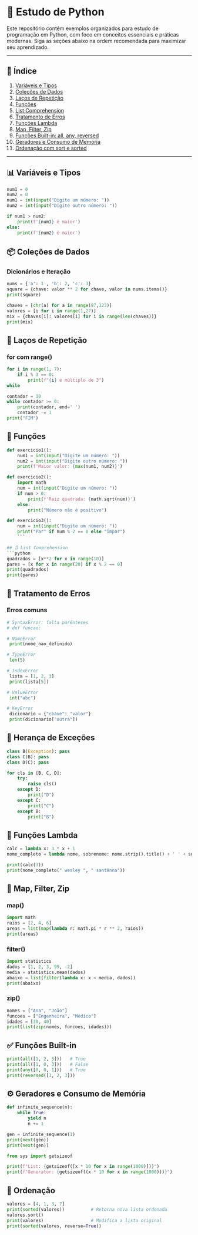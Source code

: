 # 🐍 Estudo de Python

Este repositório contém exemplos organizados para estudo de programação em Python, com foco em conceitos essenciais e práticas modernas. Siga as seções abaixo na ordem recomendada para maximizar seu aprendizado.

---

## 📌 Índice

1. [Variáveis e Tipos](#variáveis-e-tipos)
2. [Coleções de Dados](#coleções-de-dados)
3. [Laços de Repetição](#laços-de-repetição)
4. [Funções](#funções)
5. [List Comprehension](#list-comprehension)
6. [Tratamento de Erros](#tratamento-de-erros)
7. [Funções Lambda](#funções-lambda)
8. [Map, Filter, Zip](#map-filter-zip)
9. [Funções Built-in: all, any, reversed](#funções-built-in)
10. [Geradores e Consumo de Memória](#geradores-e-consumo-de-memória)
11. [Ordenação com sort e sorted](#ordenação)

---

## 📊 Variáveis e Tipos

```python
num1 = 0
num2 = 0
num1 = int(input("Digite um número: "))
num2 = int(input("Digite outro número: "))

if num1 > num2:
    print(f'{num1} é maior')
else:
    print(f'{num2} é maior')
```
## 📦 Coleções de Dados
### Dicionários e Iteração
``` python
nums = {'a': 1 , 'b': 2, 'c': 3}
square = {chave: valor ** 2 for chave, valor in nums.items()}
print(square)

chaves = [chr(a) for a in range(97,123)]
valores = [i for i in range(1,27)]
mix = {chaves[i]: valores[i] for i in range(len(chaves))}
print(mix)
```
## 🔁 Laços de Repetição
### for com range()
```python
for i in range(1, 7):
    if i % 3 == 0:
        print(f"{i} é múltiplo de 3")
while

contador = 10
while contador >= 0:
    print(contador, end=' ')
    contador -= 1
print("FIM")
```
## 🧮 Funções
```python
def exercicio1():
    num1 = int(input("Digite um número: "))
    num2 = int(input("Digite outro número: "))
    print(f'Maior valor: {max(num1, num2)}')

def exercicio2():
    import math
    num = int(input("Digite um número: "))
    if num > 0:
        print(f'Raiz quadrada: {math.sqrt(num)}')
    else:
        print("Número não é positivo")

def exercicio3():
    num = int(input("Digite um número: "))
    print("Par" if num % 2 == 0 else "Ímpar")
    ```

## 🔃 List Comprehension
```python
quadrados = [x**2 for x in range(10)]
pares = [x for x in range(20) if x % 2 == 0]
print(quadrados)
print(pares)
```
## 🛑 Tratamento de Erros
### Erros comuns
```python
# SyntaxError: falta parênteses
# def funcao:

# NameError
 print(nome_nao_definido)

# TypeError
 len(5)

# IndexError
 lista = [1, 2, 3]
 print(lista[5])

# ValueError
 int("abc")

# KeyError
 dicionario = {"chave": "valor"}
 print(dicionario["outra"])
```
## 🔁 Herança de Exceções
```python
class B(Exception): pass
class C(B): pass
class D(C): pass

for cls in [B, C, D]:
    try:
        raise cls()
    except D:
        print("D")
    except C:
        print("C")
    except B:
        print("B")
```
## 🧠 Funções Lambda
```python
calc = lambda x: 3 * x + 1
nome_completo = lambda nome, sobrenome: nome.strip().title() + ' ' + sobrenome.strip().title()

print(calc(3))
print(nome_completo(" wesley ", " santAnna"))
```
## 🔧 Map, Filter, Zip
### map()
```python
import math
raios = [2, 4, 6]
areas = list(map(lambda r: math.pi * r ** 2, raios))
print(areas)
```
### filter()
```python
import statistics
dados = [1, 2, 3, 99, -2]
media = statistics.mean(dados)
abaixo = list(filter(lambda x: x < media, dados))
print(abaixo)
```
### zip()
```python
nomes = ["Ana", "João"]
funcoes = ["Engenheira", "Médico"]
idades = [30, 40]
print(list(zip(nomes, funcoes, idades)))
```
## ✅ Funções Built-in
```python
print(all([1, 2, 3]))   # True
print(all([1, 0, 3]))   # False
print(any([0, 0, 1]))   # True
print(reversed([1, 2, 3]))
```
## ⚙️ Geradores e Consumo de Memória
```python
def infinite_sequence(n):
    while True:
        yield n
        n += 1

gen = infinite_sequence(1)
print(next(gen))
print(next(gen))

from sys import getsizeof

print(f"List: {getsizeof([x * 10 for x in range(1000)])}")
print(f"Generator: {getsizeof((x * 10 for x in range(1000)))}")

```
## 🔢 Ordenação
```python
valores = [4, 1, 3, 7]
print(sorted(valores))          # Retorna nova lista ordenada
valores.sort()
print(valores)                  # Modifica a lista original
print(sorted(valores, reverse=True))
```
